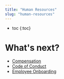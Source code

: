 ```yaml
---
title: "Human Resources"
slug: "human-resources"
---
```


* toc
{:toc}




# What's next?

 * [Compensation](human-resources/compensation.md)
 * [Code of Conduct](human-resources/code-of-conduct.md)
 * [Employee Onboarding](human-resources/employee-onboarding.md)
